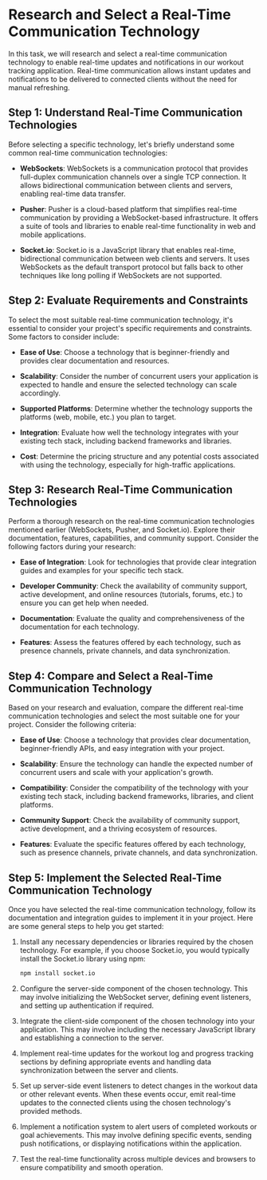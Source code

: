 
# Research and Select a Real-Time Communication Technology

In this task, we will research and select a real-time communication technology to enable real-time updates and notifications in our workout tracking application. Real-time communication allows instant updates and notifications to be delivered to connected clients without the need for manual refreshing.

## Step 1: Understand Real-Time Communication Technologies

Before selecting a specific technology, let's briefly understand some common real-time communication technologies:

- **WebSockets**: WebSockets is a communication protocol that provides full-duplex communication channels over a single TCP connection. It allows bidirectional communication between clients and servers, enabling real-time data transfer.

- **Pusher**: Pusher is a cloud-based platform that simplifies real-time communication by providing a WebSocket-based infrastructure. It offers a suite of tools and libraries to enable real-time functionality in web and mobile applications.

- **Socket.io**: Socket.io is a JavaScript library that enables real-time, bidirectional communication between web clients and servers. It uses WebSockets as the default transport protocol but falls back to other techniques like long polling if WebSockets are not supported.

## Step 2: Evaluate Requirements and Constraints

To select the most suitable real-time communication technology, it's essential to consider your project's specific requirements and constraints. Some factors to consider include:

- **Ease of Use**: Choose a technology that is beginner-friendly and provides clear documentation and resources.

- **Scalability**: Consider the number of concurrent users your application is expected to handle and ensure the selected technology can scale accordingly.

- **Supported Platforms**: Determine whether the technology supports the platforms (web, mobile, etc.) you plan to target.

- **Integration**: Evaluate how well the technology integrates with your existing tech stack, including backend frameworks and libraries.

- **Cost**: Determine the pricing structure and any potential costs associated with using the technology, especially for high-traffic applications.

## Step 3: Research Real-Time Communication Technologies

Perform a thorough research on the real-time communication technologies mentioned earlier (WebSockets, Pusher, and Socket.io). Explore their documentation, features, capabilities, and community support. Consider the following factors during your research:

- **Ease of Integration**: Look for technologies that provide clear integration guides and examples for your specific tech stack.

- **Developer Community**: Check the availability of community support, active development, and online resources (tutorials, forums, etc.) to ensure you can get help when needed.

- **Documentation**: Evaluate the quality and comprehensiveness of the documentation for each technology.

- **Features**: Assess the features offered by each technology, such as presence channels, private channels, and data synchronization.

## Step 4: Compare and Select a Real-Time Communication Technology

Based on your research and evaluation, compare the different real-time communication technologies and select the most suitable one for your project. Consider the following criteria:

- **Ease of Use**: Choose a technology that provides clear documentation, beginner-friendly APIs, and easy integration with your project.

- **Scalability**: Ensure the technology can handle the expected number of concurrent users and scale with your application's growth.

- **Compatibility**: Consider the compatibility of the technology with your existing tech stack, including backend frameworks, libraries, and client platforms.

- **Community Support**: Check the availability of community support, active development, and a thriving ecosystem of resources.

- **Features**: Evaluate the specific features offered by each technology, such as presence channels, private channels, and data synchronization.

## Step 5: Implement the Selected Real-Time Communication Technology

Once you have selected the real-time communication technology, follow its documentation and integration guides to implement it in your project. Here are some general steps to help you get started:

1. Install any necessary dependencies or libraries required by the chosen technology. For example, if you choose Socket.io, you would typically install the Socket.io library using npm:

   ```bash
   npm install socket.io
   ```

2. Configure the server-side component of the chosen technology. This may involve initializing the WebSocket server, defining event listeners, and setting up authentication if required.

3. Integrate the client-side component of the chosen technology into your application. This may involve including the necessary JavaScript library and establishing a connection to the server.

4. Implement real-time updates for the workout log and progress tracking sections by defining appropriate events and handling data synchronization between the server and clients.

5. Set up server-side event listeners to detect changes in the workout data or other relevant events. When these events occur, emit real-time updates to the connected clients using the chosen technology's provided methods.

6. Implement a notification system to alert users of completed workouts or goal achievements. This may involve defining specific events, sending push notifications, or displaying notifications within the application.

7. Test the real-time functionality across multiple devices and browsers to ensure compatibility and smooth operation.
